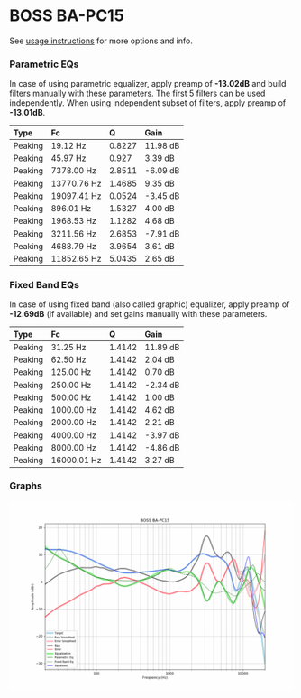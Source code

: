 # BOSS BA-PC15
See [usage instructions](https://github.com/jaakkopasanen/AutoEq#usage) for more options and info.

### Parametric EQs
In case of using parametric equalizer, apply preamp of **-13.02dB** and build filters manually
with these parameters. The first 5 filters can be used independently.
When using independent subset of filters, apply preamp of **-13.01dB**.

| Type    | Fc          |      Q | Gain     |
|:--------|:------------|:-------|:---------|
| Peaking | 19.12 Hz    | 0.8227 | 11.98 dB |
| Peaking | 45.97 Hz    | 0.927  | 3.39 dB  |
| Peaking | 7378.00 Hz  | 2.8511 | -6.09 dB |
| Peaking | 13770.76 Hz | 1.4685 | 9.35 dB  |
| Peaking | 19097.41 Hz | 0.0524 | -3.45 dB |
| Peaking | 896.01 Hz   | 1.5327 | 4.00 dB  |
| Peaking | 1968.53 Hz  | 1.1282 | 4.68 dB  |
| Peaking | 3211.56 Hz  | 2.6853 | -7.91 dB |
| Peaking | 4688.79 Hz  | 3.9654 | 3.61 dB  |
| Peaking | 11852.65 Hz | 5.0435 | 2.65 dB  |

### Fixed Band EQs
In case of using fixed band (also called graphic) equalizer, apply preamp of **-12.69dB**
(if available) and set gains manually with these parameters.

| Type    | Fc          |      Q | Gain     |
|:--------|:------------|:-------|:---------|
| Peaking | 31.25 Hz    | 1.4142 | 11.89 dB |
| Peaking | 62.50 Hz    | 1.4142 | 2.04 dB  |
| Peaking | 125.00 Hz   | 1.4142 | 0.70 dB  |
| Peaking | 250.00 Hz   | 1.4142 | -2.34 dB |
| Peaking | 500.00 Hz   | 1.4142 | 1.00 dB  |
| Peaking | 1000.00 Hz  | 1.4142 | 4.62 dB  |
| Peaking | 2000.00 Hz  | 1.4142 | 2.21 dB  |
| Peaking | 4000.00 Hz  | 1.4142 | -3.97 dB |
| Peaking | 8000.00 Hz  | 1.4142 | -4.86 dB |
| Peaking | 16000.01 Hz | 1.4142 | 3.27 dB  |

### Graphs
![](./BOSS%20BA-PC15.png)